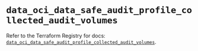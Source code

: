 # `data_oci_data_safe_audit_profile_collected_audit_volumes`

Refer to the Terraform Registry for docs: [`data_oci_data_safe_audit_profile_collected_audit_volumes`](https://registry.terraform.io/providers/oracle/oci/7.19.0/docs/data-sources/data_safe_audit_profile_collected_audit_volumes).
